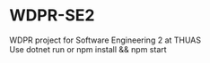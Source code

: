 # WDPR-SE2
WDPR project for Software Engineering 2 at THUAS  
Use dotnet run or npm install && npm start
